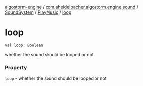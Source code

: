 [algostorm-engine](../../../index.md) / [com.aheidelbacher.algostorm.engine.sound](../../index.md) / [SoundSystem](../index.md) / [PlayMusic](index.md) / [loop](.)

# loop

`val loop: Boolean`

whether the sound should be looped or not

### Property

`loop` - whether the sound should be looped or not
